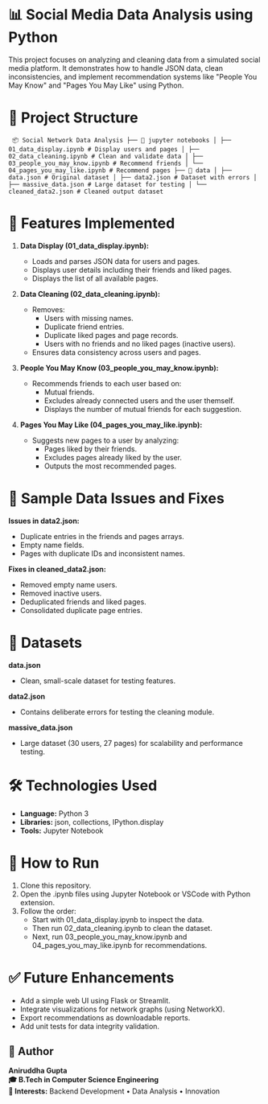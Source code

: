 # 📊 Social Media Data Analysis using Python
This project focuses on analyzing and cleaning data from a simulated social media platform. It demonstrates how to handle JSON data, clean inconsistencies, and implement recommendation systems like "People You May Know" and "Pages You May Like" using Python.

# 📁 Project Structure
<pre><code> 📦 Social Network Data Analysis ├── 📁 jupyter notebooks │ ├── 01_data_display.ipynb # Display users and pages │ ├── 02_data_cleaning.ipynb # Clean and validate data │ ├── 03_people_you_may_know.ipynb # Recommend friends │ └── 04_pages_you_may_like.ipynb # Recommend pages ├── 📁 data │ ├── data.json # Original dataset │ ├── data2.json # Dataset with errors │ ├── massive_data.json # Large dataset for testing │ └── cleaned_data2.json # Cleaned output dataset </code></pre>

# 🧠 Features Implemented

1. **Data Display (01_data_display.ipynb):**
   - Loads and parses JSON data for users and pages.
   - Displays user details including their friends and liked pages.
   - Displays the list of all available pages.

2. **Data Cleaning (02_data_cleaning.ipynb):**
   - Removes:
     - Users with missing names.
     - Duplicate friend entries.
     - Duplicate liked pages and page records.
     - Users with no friends and no liked pages (inactive users).
   - Ensures data consistency across users and pages.

3. **People You May Know (03_people_you_may_know.ipynb):**
   - Recommends friends to each user based on:
     - Mutual friends.
     - Excludes already connected users and the user themself.
     - Displays the number of mutual friends for each suggestion.

4. **Pages You May Like (04_pages_you_may_like.ipynb):**
   - Suggests new pages to a user by analyzing:
     - Pages liked by their friends.
     - Excludes pages already liked by the user.
     - Outputs the most recommended pages.

# 🧹 Sample Data Issues and Fixes
**Issues in data2.json:**
- Duplicate entries in the friends and pages arrays.
- Empty name fields.
- Pages with duplicate IDs and inconsistent names.

**Fixes in cleaned_data2.json:**
- Removed empty name users.
- Removed inactive users.
- Deduplicated friends and liked pages.
- Consolidated duplicate page entries.

# 🧪 Datasets
**data.json**
- Clean, small-scale dataset for testing features.

**data2.json**
- Contains deliberate errors for testing the cleaning module.

**massive_data.json**
- Large dataset (30 users, 27 pages) for scalability and performance testing.

# 🛠 Technologies Used
- **Language:** Python 3
- **Libraries:** json, collections, IPython.display
- **Tools:** Jupyter Notebook

# 📌 How to Run
1. Clone this repository.
2. Open the .ipynb files using Jupyter Notebook or VSCode with Python extension.
3. Follow the order:
   - Start with 01_data_display.ipynb to inspect the data.
   - Then run 02_data_cleaning.ipynb to clean the dataset.
   - Next, run 03_people_you_may_know.ipynb and 04_pages_you_may_like.ipynb for recommendations.

# ✅ Future Enhancements
- Add a simple web UI using Flask or Streamlit.
- Integrate visualizations for network graphs (using NetworkX).
- Export recommendations as downloadable reports.
- Add unit tests for data integrity validation.

## 👤 Author

**Aniruddha Gupta**  
**🎓 B.Tech in Computer Science Engineering**  
**🔧 Interests:** Backend Development • Data Analysis • Innovation
